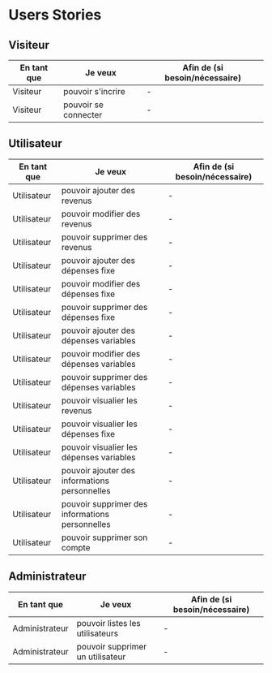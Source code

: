 # Users Stories

## Visiteur

| En tant que | Je veux              | Afin de (si besoin/nécessaire) |
| ----------- | -------------------- | ------------------------------ |
| Visiteur    | pouvoir s'incrire    | -                              |
| Visiteur    | pouvoir se connecter | -                              |

## Utilisateur

| En tant que | Je veux                                         | Afin de (si besoin/nécessaire) |
| ----------- | ----------------------------------------------- | ------------------------------ |
| Utilisateur | pouvoir ajouter des revenus                     | -                              |
| Utilisateur | pouvoir modifier des revenus                    | -                              |
| Utilisateur | pouvoir supprimer des revenus                   | -                              |
| Utilisateur | pouvoir ajouter des dépenses fixe               | -                              |
| Utilisateur | pouvoir modifier des dépenses fixe              | -                              |
| Utilisateur | pouvoir supprimer des dépenses fixe             | -                              |
| Utilisateur | pouvoir ajouter des dépenses variables          | -                              |
| Utilisateur | pouvoir modifier des dépenses variables         | -                              |
| Utilisateur | pouvoir supprimer des dépenses variables        | -                              |
| Utilisateur | pouvoir visualier les revenus                   | -                              |
| Utilisateur | pouvoir visualier les dépenses fixe             | -                              |
| Utilisateur | pouvoir visualier les dépenses variables        | -                              |
| Utilisateur | pouvoir ajouter des informations personnelles   | -                              |
| Utilisateur | pouvoir supprimer des informations personnelles | -                              |
| Utilisateur | pouvoir supprimer son compte                    | -                              |

## Administrateur

| En tant que    | Je veux                               | Afin de (si besoin/nécessaire) |
| -------------- | ------------------------------------- | ------------------------------ |
| Administrateur | pouvoir listes les utilisateurs       | -                              |
| Administrateur | pouvoir supprimer un utilisateur      | -                              |
